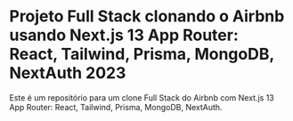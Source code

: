 # Projeto Full Stack clonando o Airbnb usando Next.js 13 App Router: React, Tailwind, Prisma, MongoDB, NextAuth 2023

Este é um repositório para um clone Full Stack do Airbnb com Next.js 13 App Router: React, Tailwind, Prisma, MongoDB, NextAuth.